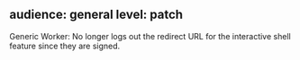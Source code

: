 audience: general
level: patch
---
Generic Worker: No longer logs out the redirect URL for the interactive shell feature since they are signed.
